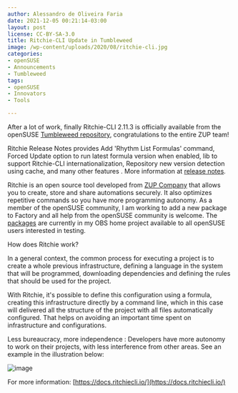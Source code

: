 ```yaml
---
author: Alessandro de Oliveira Faria
date: 2021-12-05 00:21:14-03:00
layout: post
license: CC-BY-SA-3.0
title: Ritchie-CLI Update in Tumbleweed
image: /wp-content/uploads/2020/08/ritchie-cli.jpg 
categories:
- openSUSE
- Announcements
- Tumbleweed
tags:
- openSUSE
- Innovators
- Tools 

---
```


After a lot of work, finally Ritchie-CLI 2.11.3 is officially available from the openSUSE [Tumbleweed repository](https://software.opensuse.org/package/ritchie-cli), congratulations to the entire ZUP team!

Ritchie Release Notes provides Add 'Rhythm List Formulas' command, Forced Update option to run latest formula version when enabled, lib to support Ritchie-CLI internationalization, Repository new version detection using cache, and many other features . More information at [release notes](https://docs.ritchiecli.io/v2.11/reference/release-notes/).


Ritchie is an open source tool developed from [ZUP Company](https://opensource.zup.com.br/) that allows you to create, store and share automations securely. It also optimizes repetitive commands so you have more programming autonomy. As a member of the openSUSE community, I am working to add a new package to Factory and all help from the openSUSE community is welcome. The [packages](https://software.opensuse.org/package/ritchie-cli) are currently in my OBS home project available to all openSUSE users interested in testing.

How does Ritchie work?

In a general context, the common process for executing a project is to create a whole previous infrastructure, defining a language in the system that will be programmed, downloading dependencies and defining the rules that should be used for the project.

With Ritchie, it's possible to define this configuration using a formula, creating this infrastructure directly by a command line, which in this case will delivered all the structure of the project with all files automatically configured. That helps on avoiding an important time spent on infrastructure and configurations.

Less bureaucracy, more independence : Developers have more autonomy to work on their projects, with less interference from other areas. See an example in the illustration below:

![image](/wp-content/uploads/2020/08/ritchie-sample.jpg)

For more information:
[https://docs.ritchiecli.io/](https://docs.ritchiecli.io/)
